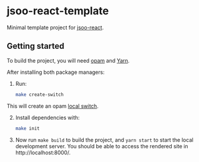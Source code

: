 # jsoo-react-template

Minimal template project for [jsoo-react](https://github.com/ml-in-barcelona/jsoo-react).

## Getting started

To build the project, you will need [opam](https://opam.ocaml.org/doc/Install.html) and [Yarn](https://yarnpkg.com/getting-started/install).

After installing both package managers:

1. Run:

    ```bash
    make create-switch
    ```

This will create an opam [local switch](https://opam.ocaml.org/blog/opam-local-switches/).

2. Install dependencies with:

    ```bash
    make init
    ```


2. Now run `make build` to build the project, and `yarn start` to start the local development server. You should be able to access the rendered site in http://localhost:8000/.
